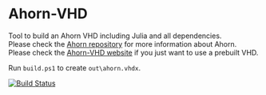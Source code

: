 # Ahorn-VHD
Tool to build an Ahorn VHD including Julia and all dependencies.  
Please check the [Ahorn repository](https://github.com/CelestialCartographers/Ahorn/) for more information about Ahorn.  
Please check the [Ahorn-VHD website](https://0x0ade.ga/ahornvhd/) if you just want to use a prebuilt VHD.

Run `build.ps1` to create `out\ahorn.vhdx`.

[![Build Status](https://dev.azure.com/demojameson/Ahorn-VHD/_apis/build/status/demojameson.Ahorn-VHD?branchName=main)](https://dev.azure.com/demojameson/Ahorn-VHD/_build/latest?definitionId=2&branchName=main)
